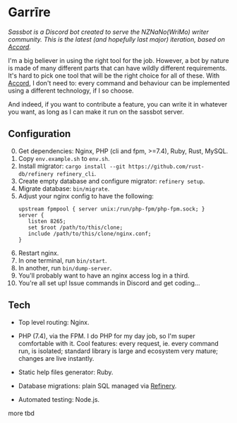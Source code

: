# Garrīre

_Sassbot is a Discord bot created to serve the NZNaNo(WriMo) writer community.
This is the latest (and hopefully last major) iteration, based on [Accord]._

I'm a big believer in using the right tool for the job. However, a bot by nature
is made of many different parts that can have wildly different requirements. It's
hard to pick one tool that will be the right choice for all of these. With [Accord],
I don't need to: every command and behaviour can be implemented using a different
technology, if I so choose.

And indeed, if you want to contribute a feature, you can write it in whatever you
want, as long as I can make it run on the sassbot server.

[Accord]: https://github.com/passcod/accord

## Configuration

0. Get dependencies: Nginx, PHP (cli and fpm, >=7.4), Ruby, Rust, MySQL.
0. Copy `env.example.sh` to `env.sh`.
0. Install migrator: `cargo install --git https://github.com/rust-db/refinery refinery_cli`.
0. Create empty database and configure migrator: `refinery setup`.
0. Migrate database: `bin/migrate`.
0. Adjust your nginx config to have the following:
   ```
   upstream fpmpool { server unix:/run/php-fpm/php-fpm.sock; }
   server {
      listen 8265;
      set $root /path/to/this/clone;
      include /path/to/this/clone/nginx.conf;
   }
   ```
0. Restart nginx.
0. In one terminal, run `bin/start`.
0. In another, run `bin/dump-server`.
0. You'll probably want to have an nginx access log in a third.
0. You're all set up! Issue commands in Discord and get coding...

## Tech

 - Top level routing: Nginx.

 - PHP (7.4), via the FPM. I do PHP for my day job, so I'm super comfortable with
   it. Cool features: every request, ie. every command run, is isolated; standard
   library is large and ecosystem very mature; changes are live instantly.

 - Static help files generator: Ruby.

 - Database migrations: plain SQL managed via [Refinery](https://github.com/rust-db/refinery).

 - Automated testing: Node.js.

more tbd
